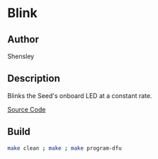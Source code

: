 # Blink

## Author

Shensley

## Description

Blinks the Seed's onboard LED at a constant rate.

[Source Code](https://github.com/electro-smith/DaisyExamples/tree/master/seed/Blink)

## Build

```bash
make clean ; make ; make program-dfu
```
